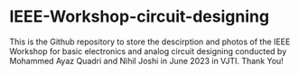 # IEEE-Workshop-circuit-designing
This is the Github repository to store the descirption and photos of the IEEE Workshop for basic electronics and analog circuit designing conducted by Mohammed Ayaz Quadri and Nihil Joshi in June 2023 in VJTI. Thank You!
